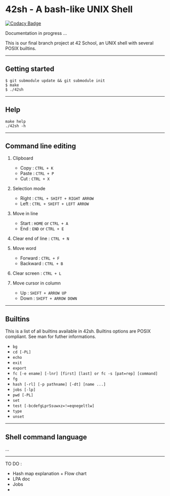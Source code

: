 # 42sh - A bash-like UNIX Shell
[![Codacy Badge](https://api.codacy.com/project/badge/Grade/3b06508057f24125af6d991b9f25f021)](https://app.codacy.com/manual/acuD1/42sh?utm_source=github.com&utm_medium=referral&utm_content=acuD1/42sh&utm_campaign=Badge_Grade_Dashboard)

Documentation in progress ...

This is our final branch project at 42 School, an UNIX shell with several POSIX builtins.

---

## Getting started

```
$ git submodule update && git submodule init
$ make
$ ./42sh
```
***

## Help

```
make help
./42sh -h
```

***

## Command line editing

1.  Clipboard
    -   Copy : ```CTRL + K```
    -   Paste : ```CTRL + P```
    -   Cut : ```CTRL + X```

2.  Selection mode
    -   Right : ```CTRL + SHIFT + RIGHT ARROW```
    -   Left : ```CTRL + SHIFT + LEFT ARROW```

3.  Move in line
    -    Start : ```HOME``` or ```CTRL + A```
    -    End : ```END``` or ```CTRL + E```

4.  Clear end of line : ```CTRL + N```

5.  Move word
    -    Forward : ```CTRL + F```
    -    Backward : ```CTRL + B```

6.  Clear screen : ```CTRL + L```

7.  Move cursor in column
    -    Up : ```SHIFT + ARROW UP```
    -    Down : ```SHIFT + ARROW DOWN```

***

## Builtins

This is a list of all builtins available in 42sh. Builtins options are POSIX compliant. See man for futher informations.

*  ```bg```
*  ```cd [-PL]```
*  ```echo```
*  ```exit```
*  ```export```
*  ```fc [-e ename] [-lnr] [first] [last] or fc -s [pat=rep] [command]```
*  ```fg```
*  ```hash [-rl] [-p pathname] [-dt] [name ...]```
*  ```jobs [-lp]```
*  ```pwd [-PL]```
*  ```set```
*  ```test [-bcdefgLprSsuwxz=!=eqnegeltlw]```
*  ```type```
*  ```unset```

***

## Shell command language

...

***

TO DO :
- Hash map explanation + Flow chart
- LPA doc
- Jobs
-
